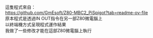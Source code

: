 這隻程式來自：  
https://github.com/GmEsoft/Z80-MBC2_PiSpigot?tab=readme-ov-file  
原本程式是透過IN OUT指令在另一部Z80微電腦上  
以終端機方式呈現程式運作結果  
我做了一些修改才能在這部Z80微電腦上執行  
